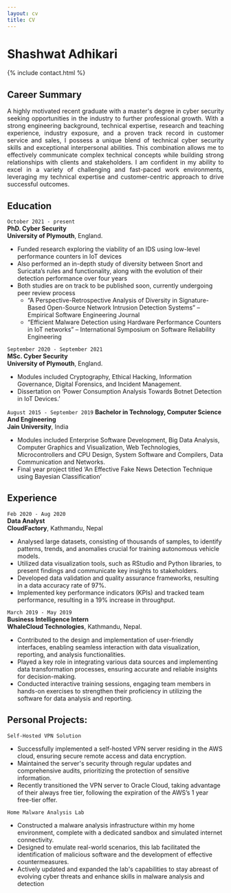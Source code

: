 ```yaml
---
layout: cv
title: CV
---
```


# Shashwat Adhikari

{% include contact.html %}

## Career Summary

<div align="justify">

A highly motivated recent graduate with a master's degree in cyber security seeking opportunities in the industry to further professional growth. With a strong engineering background, technical expertise, research and teaching experience, industry exposure, and a proven track record in customer service and sales, I possess a unique blend of technical cyber security skills and exceptional interpersonal abilities. This combination allows me to effectively communicate complex technical concepts while building strong relationships with clients and stakeholders. I am confident in my ability to excel in a variety of challenging and fast-paced work environments, leveraging my technical expertise and customer-centric approach to drive successful outcomes.

</div>

## Education


`October 2021 - present`  <br>
__PhD. Cyber Security__  
__University of Plymouth__, England.  


* Funded research exploring the viability of an IDS using low-level performance counters in IoT 
devices
* Also performed an in-depth study of diversity between Snort and Suricata’s rules and functionality, along with the evolution of their detection performance over four years
* Both studies are on track to be published soon, currently undergoing peer review process 
	* “A Perspective-Retrospective Analysis of Diversity in Signature-Based Open-Source Network Intrusion Detection Systems” – Empirical Software Engineering Journal
	* “Efficient Malware Detection using Hardware Performance Counters in IoT networks” – International Symposium on Software Reliability Engineering

`September 2020 - September 2021`  
__MSc. Cyber Security__  
__University of Plymouth__, England.  


* Modules included Cryptography, Ethical Hacking, Information Governance, Digital Forensics, and Incident Management.
* Dissertation on ‘Power Consumption Analysis Towards Botnet Detection in IoT Devices.’


`August 2015 - September 2019`
__Bachelor in Technology, Computer Science And Engineering__  
__Jain University__, India

* Modules included Enterprise Software Development, Big Data Analysis, Computer Graphics 
and Visualization, Web Technologies, Microcontrollers and CPU Design, System Software and 
Compilers, Data Communication and Networks.
* Final year project titled ‘An Effective Fake News Detection Technique using Bayesian 
Classification’



## Experience

`Feb 2020 - Aug 2020`  
__Data Analyst__   
__CloudFactory__, Kathmandu, Nepal

- Analysed large datasets, consisting of thousands of samples, to identify patterns, trends, and anomalies crucial for training autonomous vehicle models.  
- Utilized data visualization tools, such as RStudio and Python libraries, to present findings and communicate key insights to stakeholders.  
- Developed data validation and quality assurance frameworks, resulting in a data accuracy rate of 97%.  
- Implemented key performance indicators (KPIs) and tracked team performance, resulting in a 19% increase in throughput.  
   

`March 2019 - May 2019`  
__Business Intelligence Intern__  
__WhaleCloud Technologies__, Kathmandu, Nepal.  

- Contributed to the design and implementation of user-friendly interfaces, enabling seamless 
interaction with data visualization, reporting, and analysis functionalities.
- Played a key role in integrating various data sources and implementing data transformation 
processes, ensuring accurate and reliable insights for decision-making.
- Conducted interactive training sessions, engaging team members in hands-on exercises to 
strengthen their proficiency in utilizing the software for data analysis and reporting.


## Personal Projects:
`Self-Hosted VPN Solution`   
- Successfully implemented a self-hosted VPN server residing in the AWS cloud, ensuring secure remote access and data encryption. 
- Maintained the server's security through regular updates and comprehensive audits, prioritizing the protection of sensitive information. 
- Recently transitioned the VPN server to Oracle Cloud, taking advantage of their always free tier, following the expiration of the AWS’s 1 year free-tier offer.


`Home Malware Analysis Lab`  
- Constructed a malware analysis infrastructure within my home environment, complete with a dedicated sandbox and simulated internet connectivity. 
- Designed to emulate real-world scenarios, this lab facilitated the identification of malicious software and the development of effective countermeasures. 
- Actively updated and expanded the lab's capabilities to stay abreast of evolving cyber threats and enhance skills in malware analysis and detection

